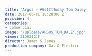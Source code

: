 ```yaml
---
title: 'Argos — #GetItToday Tom Daley'
date: 2017-06-01 18:28:00 Z
position: 4
categories:
- commercial
image: "/uploads/ARGOS_TOM_DALEY.jpg"
vimeo: 219826215
director: James & James
production-company: Gas & Electric
---
```


